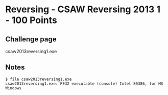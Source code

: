 # Reversing - CSAW Reversing 2013 1 - 100 Points

## Challenge page  

csaw2013reversing1.exe  

## Notes    

	$ file csaw2013reversing1.exe  
	csaw2013reversing1.exe: PE32 executable (console) Intel 80386, for MS Windows  
	

